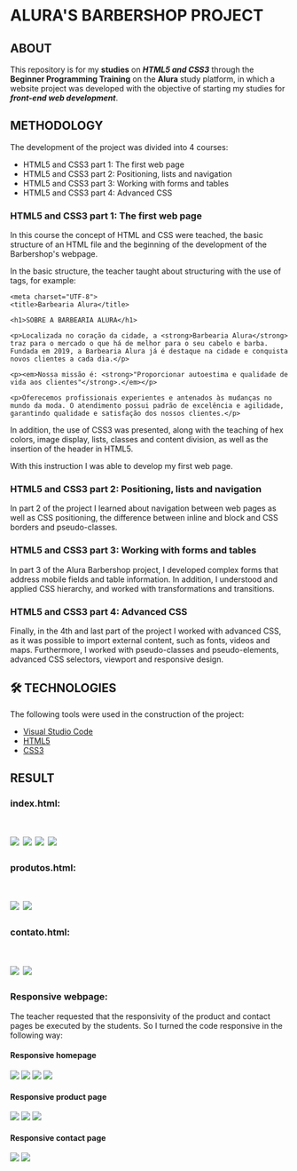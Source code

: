 # ALURA'S BARBERSHOP PROJECT

## ABOUT

This repository is for my **studies** on **_HTML5 and CSS3_** through the **Beginner Programming Training** on the **Alura** study platform, in which a website project was developed with the objective of starting my studies for **_front-end web development_**. 

## METHODOLOGY

The development of the project was divided into 4 courses: 

<!--ts-->
   * HTML5 and CSS3 part 1: The first web page
   * HTML5 and CSS3 part 2: Positioning, lists and navigation
   * HTML5 and CSS3 part 3: Working with forms and tables
   * HTML5 and CSS3 part 4: Advanced CSS
<!--te-->

### HTML5 and CSS3 part 1: The first web page

In this course the concept of HTML and CSS were teached, the basic structure of an HTML file and the beginning of the development of the Barbershop's webpage. 

In the basic structure, the teacher taught about structuring with the use of tags, for example: 

<!DOCTYPE html>

<html lang="pt-br">
    
    <meta charset="UTF-8">
    <title>Barbearia Alura</title>

    <h1>SOBRE A BARBEARIA ALURA</h1>

    <p>Localizada no coração da cidade, a <strong>Barbearia Alura</strong> traz para o mercado o que há de melhor para o seu cabelo e barba. Fundada em 2019, a Barbearia Alura já é destaque na cidade e conquista novos clientes a cada dia.</p>

    <p><em>Nossa missão é: <strong>"Proporcionar autoestima e qualidade de vida aos clientes"</strong>.</em></p>

    <p>Oferecemos profissionais experientes e antenados às mudanças no mundo da moda. O atendimento possui padrão de excelência e agilidade, garantindo qualidade e satisfação dos nossos clientes.</p>
    
</html>

In addition, the use of CSS3 was presented, along with the teaching of hex colors, image display, lists, classes and content division, as well as the insertion of the header in HTML5. 

With this instruction I was able to develop my first web page.

### HTML5 and CSS3 part 2: Positioning, lists and navigation

In part 2 of the project I learned about navigation between web pages as well as CSS positioning, the difference between inline and block and CSS borders and pseudo-classes.

### HTML5 and CSS3 part 3: Working with forms and tables

In part 3 of the Alura Barbershop project, I developed complex forms that address mobile fields and table information. In addition, I understood and applied CSS hierarchy, and worked with transformations and transitions. 

### HTML5 and CSS3 part 4: Advanced CSS

Finally, in the 4th and last part of the project I worked with advanced CSS, as it was possible to import external content, such as fonts, videos and maps. Furthermore, I worked with pseudo-classes and pseudo-elements, advanced CSS selectors, viewport and responsive design.

## 🛠 TECHNOLOGIES

The following tools were used in the construction of the project:

- [Visual Studio Code](https://code.visualstudio.com/)
- [HTML5](https://html.com/)
- [CSS3](https://www.w3.org/Style/CSS/Overview.en.html)


## RESULT

### index.html:

<h1>
  <img src="index-1.png"/>
  <img src="index-2.png"/>
  <img src="index-3.png"/>
  <img src="index-4.png"/>
</h1>

### produtos.html:

<h1>
  <img src="produtos-1.png"/>
  <img src="produtos-2.png"/>
</h1>

### contato.html:

<h1>
  <img src="contato-1.png"/>
  <img src="contato-2.png"/>
</h1>

### Responsive webpage:

The teacher requested that the responsivity of the product and contact pages be executed by the students. So I turned the code responsive in the following way:

#### Responsive homepage
<img src="index-responsivo1.png"/>
<img src="index-responsivo2.png"/>
<img src="index-responsivo3.png"/>
<img src="index-responsivo4.png"/>

#### Responsive product page
<img src="produtos-responsivo1.png"/>
<img src="produtos-responsivo2.png"/>
<img src="produtos-responsivo3.png"/>

#### Responsive contact page
<img src="contato-responsivo1.png"/>
<img src="contato-responsivo2.png"/>